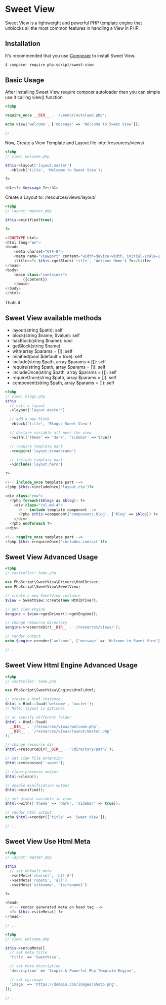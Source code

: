 # Sweet View
Sweet View is a lightweight and powerful PHP template engine that unblocks all the most common features in handling a View in PHP.

## Installation

It's recommended that you use [Composer](https://getcomposer.org/) to install Sweet View.

```bash
$ composer require php-script/sweet-view
```

## Basic Usage
After Installing Sweet View require compoer autoloader then you can simple use it calling view() function

```php
<?php

require_once __DIR__ . '/vendor/autoload.php';

echo view('welcome', ['message' => 'Welcome to Sweet View']);

// ...
```

Now, Create a View Template and Layout file into: /resources/views/
```php
<?php
// view: welcome.php

$this->layout('layout.master')
  ->block('title', 'Welcome to Sweet View');

?>

<h1><?= $message ?></h1>

```
Create a Layout to: /resources/views/layout/
```php
<?php
// layout: master.php

$this->minified(true);

?>

<!DOCTYPE html>
<html lang="en">
<head>
    <meta charset="UTF-8">
    <meta name="viewport" content="width=device-width, initial-scale=1.0">
    <title><?= $this->getBlock('title', 'Welcome Home') ?></title>
</head>
<body>
    <main class="container">
        {{content}}
    </main>
</body>
</html>
```

Thats it

## Sweet View available methods
- layout(string $path): self
- block(string $name, $value): self
- hasBlock(string $name): bool
- getBlock(string $name)
- with(array $params = []): self
- minified(bool $default = true): self
- include(string $path, array $params = []): self
- require(string $path, array $params = []): self
- includeOnce(string $path, array $params = []): self
- requireOnce(string $path, array $params = []): self
- component(string $path, array $params = []): self

```php
<?php
// view: blogs.php
$this
  // call a layout
  ->layout('layout.master')

  // add a new block
  ->block('title', 'Blogs: Sweet View')

  // declare variable all over the view
  ->with(['theme' => 'dark', 'sidebar' => true])

  // require template part
  ->require('layout.breadcrumb')

  // include template part
  ->include('layout.hero')

?>

<!-- include_once template part -->
<?php $this->includeOnce('layout.cta')?>

<div class="row">
  <?php foreach($blogs as $blog): ?>
    <div class="col-md-4">
      <!-- include template component -->
      <?php $this->component('components.blog', ['blog' => $blog]) ?>
    </div>
  <?php endforeach ?>
</div>

<!-- require_once template part -->
<?php $this->requireOnce('includes.contact')?>

```

## Sweet View Advanced Usage
```php
<?php
// controller: home.php

use PhpScript\SweetView\Drivers\HtmlDriver;
use PhpScript\SweetView\SweetView;

// create a new SweetView instance
$view = SweetView::create(new HtmlDriver);

// get view engine
$engine = $view->getDriver()->getEngine();

// change resource directory
$engine->resourceDir(__DIR__ . '/resources/views/');

// render output
echo $engine->render('welcome', ['message' => 'Welcome to Sweet View']);

// ..

```

## Sweet View Html Engine Advanced Usage
```php
<?php
// controller: home.php

use PhpScript\SweetView\Engine\Html\Html;

// create a Html instance
$html = Html::load('welcome', 'master');
// Note: layout is optional

// or specify different folder
$html = Html::load(
  __DIR__ . '/resources/views/welcome.php',
  __DIR__ . '/resources/views/layout/master.php'
);

// change resource dir
$html->resourceDir(__DIR__ . '/directory/path/');

// set view file extension
$html->extension('.sweet');

// clean prevouse output
$html->clean();

// enable minification output
$html->minified();

// set global variable in view
$html->with(['theme' => 'dark', 'sidebar' => true]);

// render html output
echo $html->render(['title' => 'Sweet View']);

// ..

```
## Sweet View Use Html Meta

```php
<?php
// layout: master.php

$this
  // set default meta
  ->setMeta('charset', 'utf-8')
  ->setMeta('robots', 'all')
  ->setMeta('sitename', '{sitename}')

?>

<head>
  <!-- render generated meta on head tag -->
  <?= $this->siteMeta() ?>
</head>

// ..

```

```php
<?php
// view: welcome.php

$this->setupMeta([
  // set meta title
  'title' => 'SweetView',

  // set meta description
  'description' => 'Simple & Powerful Php Template Engine',

  // set og:image
  'image' => 'https://domain.com/images/photo.png',
]);

// ..

```
